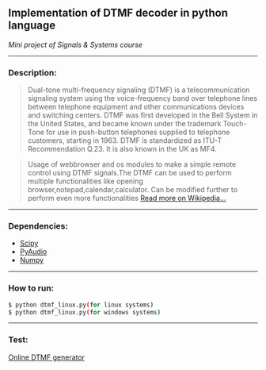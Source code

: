 ## **Implementation of DTMF decoder in python language**
*Mini project of Signals & Systems course*
<hr />


### **Description:**
> Dual-tone multi-frequency signaling (DTMF) is a telecommunication signaling system using the voice-frequency band over telephone lines between telephone equipment and other communications devices and switching centers. DTMF was first developed in the Bell System in the United States, and became known under the trademark Touch-Tone for use in push-button telephones supplied to telephone customers, starting in 1963. DTMF is standardized as ITU-T Recommendation Q.23. It is also known in the UK as MF4.

>Usage of webbrowser and os modules to make a simple remote control using DTMF signals.The DTMF can be used to perform multiple functionalities like opening browser,notepad,calendar,calculator.
>Can be modified further to perform even more functionalities
>[Read more on Wikipedia...](https://en.wikipedia.org/wiki/Dual-tone_multi-frequency_signaling)

<hr />

### **Dependencies:**
* [Scipy](https://www.scipy.org/)
* [PyAudio](https://pypi.org/project/PyAudio/)
* [Numpy](https://www.numpy.org/)

<hr />

### **How to run:**
```bash
$ python dtmf_linux.py(for linux systems)
$ python dtmf_linux.py(for windows systems)
```

<hr />

### **Test:**
[Online DTMF generator](http://onlinetonegenerator.com/dtmf.html)